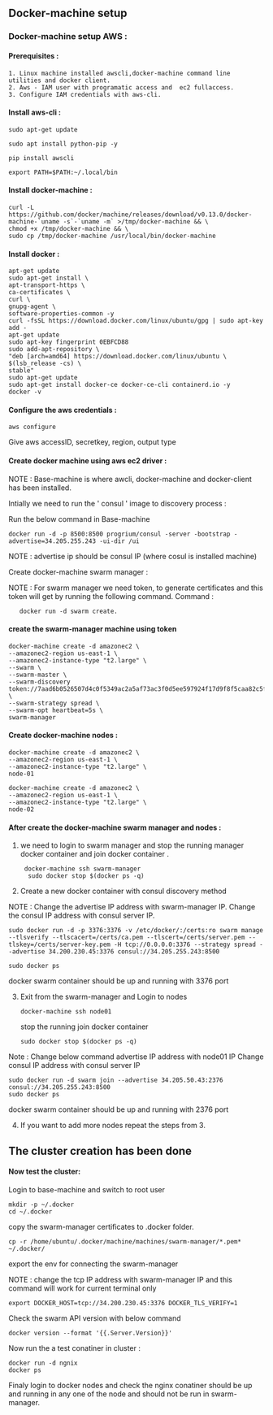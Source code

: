 ##  Docker-machine setup  ##

### Docker-machine setup AWS : ###

#### Prerequisites : ####
    
	1. Linux machine installed awscli,docker-machine command line utilities and docker client.
	2. Aws - IAM user with programatic access and  ec2 fullaccess.
	3. Configure IAM credentials with aws-cli.
			  
			  
#### Install aws-cli : ####


	sudo apt-get update

	sudo apt install python-pip -y

	pip install awscli

	export PATH=$PATH:~/.local/bin

#### Install docker-machine : ####

	curl -L https://github.com/docker/machine/releases/download/v0.13.0/docker-machine-`uname -s`-`uname -m` >/tmp/docker-machine && \
	chmod +x /tmp/docker-machine && \
	sudo cp /tmp/docker-machine /usr/local/bin/docker-machine

#### Install docker : ####


	apt-get update
	sudo apt-get install \
	apt-transport-https \
	ca-certificates \
	curl \
	gnupg-agent \
	software-properties-common -y
	curl -fsSL https://download.docker.com/linux/ubuntu/gpg | sudo apt-key add -
	apt-get update
	sudo apt-key fingerprint 0EBFCD88
	sudo add-apt-repository \
	"deb [arch=amd64] https://download.docker.com/linux/ubuntu \
	$(lsb_release -cs) \
	stable"
	sudo apt-get update
	sudo apt-get install docker-ce docker-ce-cli containerd.io -y
	docker -v

#### Configure the aws credentials : ####

	aws configure

Give aws accessID, secretkey, region, output type


#### Create docker machine using aws ec2 driver : ####

NOTE :  Base-machine is where awcli, docker-machine and docker-client has been installed.

Intially we need to run the  ' consul ' image to discovery process :

Run the below command in Base-machine

	docker run -d -p 8500:8500 progrium/consul -server -bootstrap -advertise=34.205.255.243 -ui-dir /ui

NOTE :  advertise ip should be consul IP (where cosul is installed machine)

Create docker-machine swarm manager :

NOTE : For swarm manager we need token, to generate certificates and this token will get by running the following command.
       Command : 
       
       docker run -d swarm create.
       
#### create the swarm-manager machine using token ###

	docker-machine create -d amazonec2 \
	--amazonec2-region us-east-1 \
	--amazonec2-instance-type "t2.large" \
	--swarm \
	--swarm-master \
	--swarm-discovery token://7aad6b0526507d4c0f5349ac2a5af73ac3f0d5ee597924f17d9f8f5caa82c5fe \
	--swarm-strategy spread \
	--swarm-opt heartbeat=5s \
	swarm-manager


       
#### Create docker-machine nodes : ####

	docker-machine create -d amazonec2 \
	--amazonec2-region us-east-1 \
	--amazonec2-instance-type "t2.large" \
	node-01

	docker-machine create -d amazonec2 \
	--amazonec2-region us-east-1 \
	--amazonec2-instance-type "t2.large" \
	node-02

 	
#### After create the docker-machine swarm manager and nodes : ####

1. we need to login to swarm manager and stop the running manager docker container and join docker container .

		docker-machine ssh swarm-manager
		 sudo docker stop $(docker ps -q) 
	  
2. Create a new docker container with consul discovery method 
  
NOTE : Change the advertise IP address with swarm-manager IP.
       Change the consul IP address with consul server IP.  

	sudo docker run -d -p 3376:3376 -v /etc/docker/:/certs:ro swarm manage --tlsverify --tlscacert=/certs/ca.pem --tlscert=/certs/server.pem --tlskey=/certs/server-key.pem -H tcp://0.0.0.0:3376 --strategy spread --advertise 34.200.230.45:3376 consul://34.205.255.243:8500
	
	sudo docker ps 

docker swarm container should be up and running with 3376 port


	
3. Exit from the swarm-manager and Login to nodes 
 
	   docker-machine ssh node01
   
   stop the running join docker container
   
	   sudo docker stop $(docker ps -q)
   
Note : Change below command advertise IP address with node01 IP 
       Change consul IP address with consul server IP

	sudo docker run -d swarm join --advertise 34.205.50.43:2376 consul://34.205.255.243:8500
	sudo docker ps
docker swarm container should be up and running with 2376 port

4. If you want to add more nodes repeat the steps from 3. 

## The cluster creation has been done ##


#### Now test the cluster: ####

Login to base-machine and switch to root user 

	mkdir -p ~/.docker
	cd ~/.docker

copy the swarm-manager certificates to .docker folder.

	cp -r /home/ubuntu/.docker/machine/machines/swarm-manager/*.pem* ~/.docker/

export the env for connecting the swarm-manager 

NOTE : change the tcp IP address with swarm-manager IP and this command will work for current terminal only

	export DOCKER_HOST=tcp://34.200.230.45:3376 DOCKER_TLS_VERIFY=1

Check the swarm API version with below command 

	docker version --format '{{.Server.Version}}'

Now run the a test conatiner in cluster :

	docker run -d ngnix 
	docker ps

Finaly login to docker nodes and check the nginx conatiner should be up and running in any one of the node and should not be run in swarm-manager.
